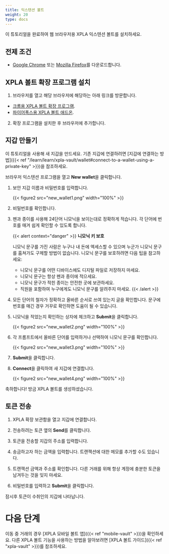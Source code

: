 ```yaml
---
title: 익스텐션 볼트
weight: 20
type: docs
---
```


이 튜토리얼을 완료하여 웹 브라우저용 XPLA 익스텐션 볼트를 설치하세요.

## 전제 조건

- [Google Chrome](https://www.google.com/chrome/) 또는 [Mozilla Firefox](https://www.mozilla.org/firefox/new/)를 다운로드합니다.

## XPLA 볼트 확장 프로그램 설치

1. 브라우저를 열고 해당 브라우저에 해당하는 아래 링크를 방문합니다.
- [크롬용 XPLA 볼트 확장 프로그램](https://chrome.google.com/webstore/detail/xpla-vault-wallet/ocjobpilfplciaddcbafabcegbilnbnb).
- [파이어폭스용 XPLA 볼트 애드온](https://addons.mozilla.org/firefox/addon/xpla-vault-wallet/).

2. 확장 프로그램을 설치한 후 브라우저에 추가합니다.

## 지갑 만들기

이 튜토리얼을 사용해 새 지갑을 만드세요. 기존 지갑에 연결하려면 [지갑에 연결하는 방법]({{< ref "/learn/learn/xpla-vault/wallet#connect-to-a-wallet-using-a-private-key" >}})을 참조하세요.

브라우저 익스텐션 프로그램을 열고 **New wallet**을 클릭합니다.

1. 보안 지갑 이름과 비밀번호를 입력합니다.

   {{< figure2 src="new_wallet1.png" width="100%" >}}

2. 비밀번호를 확인합니다.

3. 펜과 종이를 사용해 24단어 니모닉을 보이는대로 정확하게 적습니다. 각 단어에 번호를 매겨 쉽게 확인할 수 있도록 합니다.

   {{< alert context="danger" >}}
   **니모닉 키 보호**

   니모닉 문구를 가진 사람은 누구나 내 돈에 엑세스할 수 있으며 누군가 니모닉 문구를 훔쳐가도 구제할 방법이 없습니다. 니모닉 문구를 보호하려면 다음 팁을 참고하세요:
   - 니모닉 문구를 어떤 디바이스에도 디지털 파일로 저장하지 마세요.
   - 니모닉 문구는 항상 펜과 종이에 적으세요.
   - 니모닉 문구가 적힌 종이는 안전한 곳에 보관하세요.
   - 직원을 포함하여 누구에게도 니모닉 문구를 알려주지 마세요.
   {{< /alert >}}

1. 모든 단어의 철자가 정확하고 올바른 순서로 쓰여 있는지 글을 확인합니다. 문구에 번호를 매긴 경우 거꾸로 확인하면 도움이 될 수 있습니다.

2. 니모닉을 적었는지 확인하는 상자에 체크하고 **Submit**을 클릭합니다.

   {{< figure2 src="new_wallet2.png" width="100%" >}}

3. 각 프롬프트에서 올바른 단어를 입력하거나 선택하여 니모닉 문구를 확인합니다.

   {{< figure2 src="new_wallet3.png" width="100%" >}}

4. **Submit**을 클릭합니다.

5. **Connect**을 클릭하여 새 지갑에 연결합니다.

   {{< figure2 src="new_wallet4.png" width="100%" >}}

축하합니다! 방금 XPLA 볼트를 생성하셨습니다.

## 토큰 전송

1. XPLA 확장 보관함을 열고 지갑에 연결합니다.

2. 전송하려는 토큰 옆의 **Send**를 클릭합니다.

3. 토큰을 전송할 지갑의 주소를 입력합니다.

4. 송금하고자 하는 금액을 입력합니다. 트랜잭션에 대한 메모를 추가할 수도 있습니다.

5. 트랜잭션 금액과 주소를 확인합니다. 다른 거래를 위해 항상 계정에 충분한 토큰을 남겨두는 것을 잊지 마세요.

6. 비밀번호를 입력하고 **Submit**을 클릭합니다.

잠시후 토큰이 수취인의 지갑에 나타납니다.

# 다음 단계

이동 중 거래의 경우 [XPLA 모바일 볼트 앱]({{< ref "mobile-vault" >}})을 확인하세요. 다른 XPLA 볼트 기능을 사용하는 방법을 알아보려면 [XPLA 볼트 가이드]({{< ref "xpla-vault" >}})를 참조하세요.
